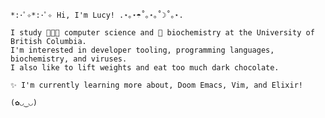 ```
*:･ﾟ✧*:･ﾟ✧ Hi, I'm Lucy! .⋆｡⋆☂˚｡⋆｡˚☽˚｡⋆.

I study 👩🏻‍💻 computer science and 🧬 biochemistry at the University of British Columbia.
I'm interested in developer tooling, programming languages, biochemistry, and viruses. 
I also like to lift weights and eat too much dark chocolate.

✨ I'm currently learning more about, Doom Emacs, Vim, and Elixir!
 
(✿◡‿◡)
```
 
<!--  <img align='right' src="Image.png" alt="Lucy's Avatar" height="175px" /> -->
<!-- <img align='right' src="https://user-images.githubusercontent.com/55033656/123548173-ee304c00-d720-11eb-979e-43f711f3404b.png" alt="Lucy's Avatar" height="200" /> -->
<!-- 
<img align='right' src="octocat.png" alt="Lucy's Avatar" height="150px" /> -->


<!-- I study 👩🏻‍💻 computer science and 🧬 biochemistry @[University of British Columbia](https://ubc.ca). I'm interested in developer tooling, programming languages, biochemistry, and viruses (though not so much what viruses can do to us). I also like to lift weights and eat too much dark chocolate.

✨ I'm currently learning more about, [Doom Emacs](https://github.com/hlissner/doom-emacs), Vim, and Elixir!

💻 To learn more about me, check out my [site](http://lhao03.github.io/) or connect with me on [LinkedIn](https://linkedin.com/in/lucy-hao)!

(✿◡‿◡) -->
 
<!-- <p align="center">
  <a href="https://github.com/ryo-ma/github-profile-trophy">
    <img src="https://github-profile-trophy.vercel.app/?username=lhao03&theme=onedark&no-frame=true&column=4&margin-w=15&margin-h=15"/>
  </a>
</p>
 -->
